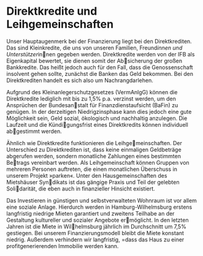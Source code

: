 # Direktkredite und Leihgemeinschaften 

Unser Hauptaugenmerk bei der Finanzierung liegt bei den Direktkrediten. Das sind Kleinkredite, die uns von unseren Familien, Freund*innen und Unterstützer*innen gegeben werden. Direktkredite werden von der IFB als Eigenkapital bewertet, sie dienen somit der Absicherung der großen Bankkredite. Das heißt jedoch auch für den Fall, dass die Genossenschaft insolvent gehen sollte, zunächst die Banken das Geld bekommen. Bei den Direktkrediten handelt es sich also um Nachrangdarlehen.


Aufgrund des Kleinanlegerschutzgesetzes (VermAnlgG) können die Direktkredite lediglich mit bis zu 1,5% p.a. verzinst werden, um den Ansprüchen der Bundesanstalt für Finanzdienstaufsicht (BaFin) zu genügen. In der derzeitigen Niedrigzinsphase kann dies jedoch eine gute Möglichkeit sein, Geld sozial, ökologisch und nachhaltig anzulegen. Die Laufzeit und die Kündigungsfrist eines Direktkredits können individuell abgestimmt werden.


Ähnlich wie Direktkredite funktionieren die Leihgemeinschaften. Der Unterschied zu Direktkrediten ist, dass keine einmaligen Geldbeträge abgerufen werden, sondern monatliche Zahlungen eines bestimmten Betrags vereinbart werden. Als Leihgemeinschaft können Gruppen von mehreren Personen auftreten, die einen monatlichen Überschuss in unserem Projekt »parken«. Unter den Hausgemeinschaften des Mietshäuser Syndikats ist das gängige Praxis und Teil der gelebten Solidarität, die eben auch in finanzieller Hinsicht existiert.


Das Investieren in günstigen und selbstverwalteten Wohnraum ist vor allem eine soziale Anlage. Hierdurch werden in Hamburg-Wilhelmsburg erstens langfristig niedrige Mieten garantiert und zweitens Teilhabe an der Gestaltung kultureller und sozialer Angebote ermöglicht. In den letzten Jahren ist die Miete in Wilhelmsburg jährlich im Durchschnitt um 7,5% gestiegen. Bei unserem Finanzierungsmodell bleibt die Miete konstant niedrig. Außerdem verhindern wir langfristig, =dass das Haus zu einer profitgenerierenden Immobilie
werden kann.


